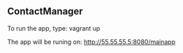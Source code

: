 <h2>ContactManager</h2>

To run the app, type: 
vagrant up

The app will be runing on:
http://55.55.55.5:8080/mainapp
